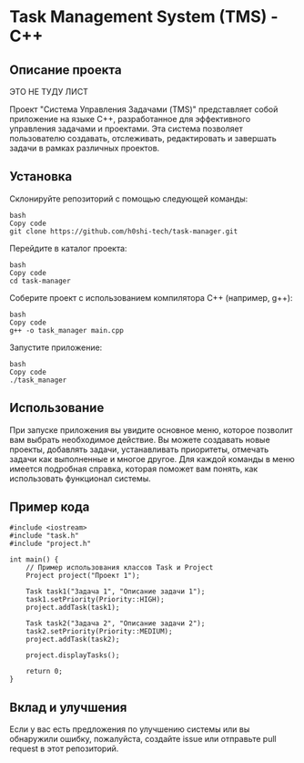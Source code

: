 # Task Management System (TMS) - C++
## Описание проекта
ЭТО НЕ ТУДУ ЛИСТ

Проект "Система Управления Задачами (TMS)" представляет собой приложение на языке C++, разработанное для эффективного управления задачами и проектами. Эта система позволяет пользователю создавать, отслеживать, редактировать и завершать задачи в рамках различных проектов.

## Установка

Склонируйте репозиторий с помощью следующей команды:

    bash
    Copy code
    git clone https://github.com/h0shi-tech/task-manager.git

Перейдите в каталог проекта:

    bash
    Copy code
    cd task-manager

Соберите проект с использованием компилятора C++ (например, g++):

    bash
    Copy code
    g++ -o task_manager main.cpp 
Запустите приложение:

    bash
    Copy code
    ./task_manager

## Использование

При запуске приложения вы увидите основное меню, которое позволит вам выбрать необходимое действие.
Вы можете создавать новые проекты, добавлять задачи, устанавливать приоритеты, отмечать задачи как выполненные и многое другое.
Для каждой команды в меню имеется подробная справка, которая поможет вам понять, как использовать функционал системы.

## Пример кода


    #include <iostream>
    #include "task.h"
    #include "project.h"

    int main() {
        // Пример использования классов Task и Project
        Project project("Проект 1");
        
        Task task1("Задача 1", "Описание задачи 1");
        task1.setPriority(Priority::HIGH);
        project.addTask(task1);

        Task task2("Задача 2", "Описание задачи 2");
        task2.setPriority(Priority::MEDIUM);
        project.addTask(task2);

        project.displayTasks();

        return 0;
    }

## Вклад и улучшения

Если у вас есть предложения по улучшению системы или вы обнаружили ошибку, пожалуйста, создайте issue или отправьте pull request в этот репозиторий.
